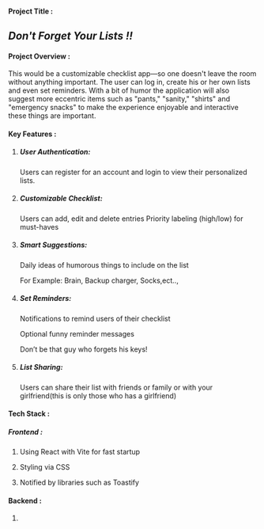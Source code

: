 #### Project Title :

  ## ***Don't Forget Your Lists !!***

#### Project Overview :

This would be a customizable checklist app—so one doesn't leave the room without anything important. The user can log in, create his or her own lists and even set reminders. With a bit of humor the application will also suggest more eccentric items such as "pants," "sanity," "shirts" and "emergency snacks" to make the experience enjoyable and interactive these things are important.

#### Key Features :

1. ##### User Authentication:

    Users can register for an account and login to view their             personalized lists.

2. ##### Customizable Checklist:

    Users can add, edit and delete entries
    Priority labeling (high/low) for must-haves

3. ##### Smart Suggestions:

    Daily ideas of humorous things to include on the list

    For Example: Brain, Backup charger, Socks,ect..,

4. ##### Set Reminders:

    Notifications to remind users of their checklist

    Optional funny reminder messages 

    Don’t be that guy who forgets his keys!

5. ##### List Sharing:

    Users can share their list with friends or family or with your girlfriend(this is only those who has a girlfriend)


#### Tech Stack :

   ##### Frontend :

   1. Using React with Vite for fast startup

   2. Styling via CSS

   3. Notified by libraries such as Toastify

   #### Backend :

   1. 

 
    


